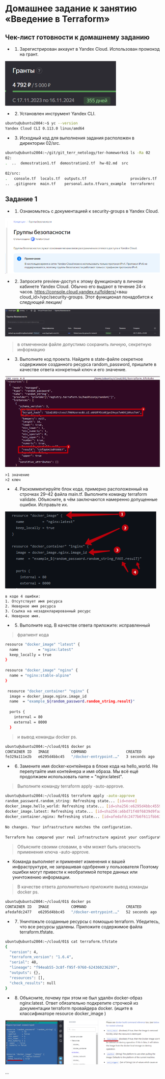 # Домашнее задание к занятию «Введение в Terraform»

## Чек-лист готовности к домашнему заданию
* 1. Зарегистрирован аккаунт в Yandex Cloud. Использован промокод на грант.

![img.png](Img_2/img.png)

* 2. Установлен инструмент Yandex CLI.

```bash
ubuntu@ubuntu2004:~$ yc --version
Yandex Cloud CLI 0.113.0 linux/amd64
```    

* 3.  Исходный код для выполнения задания расположен в директории 02/src.

```bash
ubuntu@ubuntu2004:~/git/git_terr_netology/ter-homeworks$ ls -Ra 02
02:
.  ..  demostration1.tf  demostration2.tf  hw-02.md  src

02/src:
.   console.tf  locals.tf  outputs.tf                    providers.tf  variables.tf
..  .gitignore  main.tf    personal.auto.tfvars_example  terraformrc
```    


## Задание 1
* 1. Ознакомьтесь с документацией к security-groups в Yandex Cloud.

![img_2.png](Img_2/img_2.png)


* 2. Запросите preview-доступ к этому функционалу в личном кабинете Yandex Cloud. Обычно его выдают в течение 24-х часов. https://console.cloud.yandex.ru/folders/<ваш cloud_id>/vpc/security-groups.
Этот функционал понадобится к следующей лекции/

![img.png](Img_2/img_3.png)

> в отмеченном файле допустимо сохранить личную, секретную информацию

* 3. Выполните код проекта. Найдите в state-файле секретное содержимое созданного ресурса random_password, пришлите в качестве ответа конкретный ключ и его значение.

![img_2.png](Img/img_2.png)

    >1 значение
    >2 ключ

* 4. Раскомментируйте блок кода, примерно расположенный на строчках 29–42 файла main.tf. Выполните команду terraform validate. 
Объясните, в чём заключаются намеренно допущенные ошибки. Исправьте их.

![img_4.png](Img/img_4.png)

    в коде 4 ошибки:
    1. Отсутствует имя ресурса
    2. Неверное имя ресурса 
    3. Ссылка на незадекларированный ресурс
    4. Неверное имя.

* 5. Выполните код. В качестве ответа приложите: исправленный 
 

>фрагмент кода 

```bash
resource "docker_image" "latest" {
  name         = "nginx:latest"
  keep_locally = true
}

resource "docker_image" "nginx" {
  name = "nginx:stable-alpine"
}

 resource "docker_container" "nginx" {
  image = docker_image.nginx.image_id
  name  = "example_${random_password.random_string.result}"

  ports {
    internal = 80
    external = 8000
  }
```

> и вывод команды docker ps.

```bash
ubuntu@ubuntu2004:~/cloud/01$ docker ps
CONTAINER ID   IMAGE          COMMAND                  CREATED         STATUS         PORTS                  NAMES
fe329a111e2b   e6295d4bbc45   "/docker-entrypoint.…"   3 seconds ago   Up 2 seconds   0.0.0.0:8000->80/tcp   example_6P9JIAU5jb6TqKOB
```


* 6. Замените имя docker-контейнера в блоке кода на hello_world. 
Не перепутайте имя контейнера и имя образа. Мы всё ещё продолжаем использовать name = "nginx:latest". 
>Выполните команду terraform apply -auto-approve. 

```bash
ubuntu@ubuntu2004:~/cloud/01$ terraform apply -auto-approve
random_password.random_string: Refreshing state... [id=none]
docker_image.hello_world: Refreshing state... [id=sha256:e6295d4bbc4559ee7ed2e93830f4228a08af4114d7914db140a026f84e69adbbnginx:stable-alpine]
docker_image.latest: Refreshing state... [id=sha256:a6bd71f48f6839d9faae1f29d3babef831e76bc213107682c5cc80f0cbb30866nginx:latest]
docker_container.nginx: Refreshing state... [id=afedafdc2477b6f611fbb63a7ca2d26f50324485cc30663ea89b7084a729d335]

No changes. Your infrastructure matches the configuration.

Terraform has compared your real infrastructure against your configuration and found no differences, so no changes are needed.
```

> Объясните своими словами, в чём может быть опасность применения ключа -auto-approve. 

- Команда выполняет и применяет изменения к вашей инфраструктуре, не запрашивая одобрения у пользователя 
Поэтому ошибки могут привести к необратимой потере данных или уничтожению информации.

>В качестве ответа дополнительно приложите вывод команды docker ps.
```bash
ubuntu@ubuntu2004:~/cloud/01$ docker ps
CONTAINER ID   IMAGE          COMMAND                  CREATED          STATUS          PORTS                  NAMES
afedafdc2477   e6295d4bbc45   "/docker-entrypoint.…"   52 seconds ago   Up 51 seconds   0.0.0.0:8000->80/tcp   example_6P9JIAU5jb6TqKOB
```

* 7. Уничтожьте созданные ресурсы с помощью terraform. Убедитесь, что все ресурсы удалены. Приложите содержимое файла terraform.tfstate.
```bash
ubuntu@ubuntu2004:~/cloud/01$ cat terraform.tfstate
{
  "version": 4,
  "terraform_version": "1.6.4",
  "serial": 48,
  "lineage": "f94eab55-3c8f-f95f-9760-624360236297",
  "outputs": {},
  "resources": [],
  "check_results": null
}
```

* 8. Объясните, почему при этом не был удалён docker-образ nginx:latest. 
Ответ обязательно подкрепите строчкой из документации terraform провайдера docker. (ищите в классификаторе resource docker_image )


![img.png](Img/img_5.png)

...
